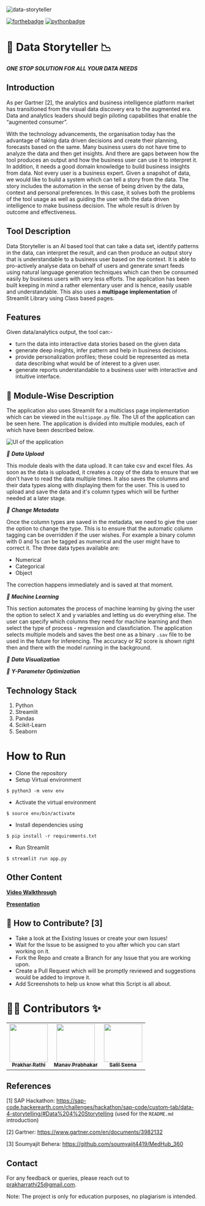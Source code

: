 <!-- Add logo -->
<!--  ![App Logo](https://i.stack.imgur.com/ARgpq.jpg) -->

![data-storyteller](https://socialify.git.ci/prakharrathi25/data-storyteller/image?description=1&descriptionEditable=Automated%20tool%20for%20data%20analysis%2C%20visualization%2C%20feature%20selection%2C%20machine%20learning%20and%20inference%20in%20one%20application!&font=Bitter&forks=1&logo=https%3A%2F%2Fcamo.githubusercontent.com%2Fba46960c1170c1d56a4fcfdd375be6b13852795e31523ea76bde3366f021c25d%2F68747470733a2f2f692e737461636b2e696d6775722e636f6d2f41526770712e6a7067&owner=1&pattern=Floating%20Cogs&stargazers=1&theme=Light)

[![forthebadge](https://forthebadge.com/images/badges/built-by-developers.svg)](https://forthebadge.com)
[![pythonbadge](https://forthebadge.com/images/badges/made-with-python.svg)](https://forthebadge.com)

# 📱 Data Storyteller 📉

_**ONE STOP SOLUTION FOR ALL YOUR DATA NEEDS**_ 
## Introduction 

As per Gartner [2], the analytics and business intelligence platform market has transitioned from the visual data discovery era to the augmented era. Data and analytics leaders should begin piloting capabilities that enable the “augmented consumer”.

With the technology advancements, the organisation today has the advantage of taking data driven decisions and create their planning, forecasts based on the same. Many business users do not have time to analyze the data and then get insights. And there are gaps between how the tool produces an output and how the business user can use it to interpret it. In addition, it needs a good domain knowledge to build business insights from data. Not every user is a business expert. Given a snapshot of data, we would like to build a system which can tell a story from the data. The story includes the automation in the sense of being driven by the data, context and personal preferences. In this case, it solves both the problems of the tool usage as well as guiding the user with the data driven intelligence to make business decision. The whole result is driven by outcome and effectiveness.

## Tool Description 

Data Storyteller is an AI based tool that can take a data set, identify patterns in the data, can interpret the result, and can then produce an output story that is understandable to a business user based on the context. It is able to pro-actively analyse data on behalf of users and generate smart feeds using natural language generation techniques which can then be consumed easily by business users with very less efforts. The application has been built keeping in mind a rather elementary user and is hence, easily usable and understandable. This also uses a **multipage implementation** of Streamlit Library using Class based pages. 

## Features 

Given data/analytics output, the tool can:-

- turn the data into interactive data stories based on the given data 
- generate deep insights, infer pattern and help in business decisions.
- provide personalization profiles; these could be represented as meta data describing what would be of interest to a given user.
- generate reports understandable to a business user with interactive and intuitive interface.

## 📝 Module-Wise Description

The application also uses Streamlit for a multiclass page implementation which can be viewed in the `multipage.py` file. The UI of the application can be seen here. The application is divided into multiple modules, each of which have been described below.

![UI of the application](https://i.stack.imgur.com/MOVpz.png)


_📌 **Data Upload**_ <br/>

This module deals with the data upload. It can take csv and excel files. As soon as the data is uploaded, it creates a copy of the data to ensure that we don't have to read the data multiple times. It also saves the columns and their data types along with displaying them for the user. This is used to upload and save the data and it's column types which will be further needed at a later stage. 

_📌 **Change Metadata**_ <br/>

Once the column types are saved in the metadata, we need to give the user the option to change the type. This is to ensure that the automatic column tagging can be overridden if the user wishes. For example a binary column with 0 and 1s can be tagged as numerical and the user might have to correct it. The three data types available are:

* Numerical 
* Categorical 
* Object

The correction happens immediately and is saved at that moment. 

_📌 **Machine Learning**_ <br/>

This section automates the process of machine learning by giving the user the option to select X and y variables and letting us do everything else. The user can specify which columns they need for machine learning and then select the type of process - regression and classficiation. The application selects multiple models and saves the best one as a binary `.sav` file to be used in the future for inferencing. The accuracy or R2 score is shown right then and there with the model running in the background.  

_📌 **Data Visualization**_ <br/>

_📌 **Y-Parameter Optimization**_ <br/>

## Technology Stack 

1. Python 
2. Streamlit 
3. Pandas
4. Scikit-Learn
5. Seaborn

# How to Run 

- Clone the repository
- Setup Virtual environment
```
$ python3 -m venv env
```
- Activate the virtual environment
```
$ source env/bin/activate
```
- Install dependencies using
```
$ pip install -r requirements.txt
```
- Run Streamlit
```
$ streamlit run app.py
```

## Other Content

**[Video Walkthrough](https://drive.google.com/file/d/1C-WMgJ6tLfVMAz4mS-OQF9-9-0GhgSWJ/view?usp=sharing)**

**[Presentation](https://drive.google.com/file/d/1vlmXN_wNQdf6Y_hpVKV2QD1ub80izIiK/view?usp=sharing)**

## 🤝 How to Contribute? [3]

- Take a look at the Existing Issues or create your own Issues!
- Wait for the Issue to be assigned to you after which you can start working on it.
- Fork the Repo and create a Branch for any Issue that you are working upon.
- Create a Pull Request which will be promptly reviewed and suggestions would be added to improve it.
- Add Screenshots to help us know what this Script is all about.


# 👨‍💻 Contributors ✨

<table>
  <tr>
    <td align="center"><a href="https://github.com/prakharrathi25"><img src="https://avatars.githubusercontent.com/u/38958532?v=4" width="100px;" alt=""/><br /><sub><b>Prakhar Rathi</b></sub></a><br /></td>
    <td align="center"><a href="https://github.com/mpLogics"><img src="https://avatars.githubusercontent.com/u/48443496?v=4" width="100px;" alt=""/><br /><sub><b>Manav Prabhakar</b></sub></a><br /></td>
    <td align="center"><a href="https://github.com/salilsaxena"><img src="https://avatars.githubusercontent.com/u/54006908?v=4" width="100px;" alt=""/><br /><sub><b>Salil Sxena</b></sub></a><br /></td> 
  </tr>
</table>

## References 

[1] SAP Hackathon: https://sap-code.hackerearth.com/challenges/hackathon/sap-code/custom-tab/data-4-storytelling/#Data%204%20Storytelling (used for the `README.md` introduction)

[2] Gartner: https://www.gartner.com/en/documents/3982132

[3] Soumyajit Behera: https://github.com/soumyajit4419/MedHub_360


## Contact

For any feedback or queries, please reach out to [prakharrathi25@gmail.com](prakharrathi25@gmail.com).

Note: The project is only for education purposes, no plagiarism is intended.
